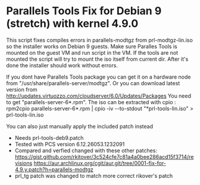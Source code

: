 # Parallels Tools Fix for Debian 9 (stretch) with kernel 4.9.0

This script fixes compiles errors in parallels-modtgz from prl-modtgz-lin.iso so the
installer works on Debian 9 guests. Make sure Paralles Tools is mounted on the guest VM 
and run script in the VM. If the tools are not mounted the script will try to mount
the iso itself from current dir. After it's done the installer should work without errors.

If you dont have Parallels Tools package you can get it on a hardware node
from "/usr/share/parallels-server/modtgz". Or you can download latest version from
http://updates.virtuozzo.com/cloudserver/6.0/Updates/Packages
You need to get "parallels-server-6*.rpm". The iso can be extracted with cpio :
rpm2cpio parallels-server-6*.rpm | cpio -iv --to-stdout "*prl-tools-lin.iso" > prl-tools-lin.iso

You can also just manually apply the included patch instead

- Needs prl-tools-deb9.patch
- Tested with PCS version 6.12.26053.1232091
- Compared and verfied changed with these other patches:
  https://gist.github.com/rkitover/3c524cfe7c81a4a0bee286acd15f3714/revisions
  https://aur.archlinux.org/cgit/aur.git/tree/0001-fix-for-4.9.y.patch?h=parallels-modtgz
- prl_tg patch was changed to match more correct rikover's patch
